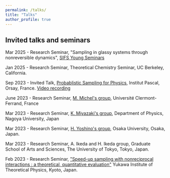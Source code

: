 ```yaml
---
permalink: /talks/
title: "Talks"
author_profile: true
---
```


## Invited talks and seminars

Mar 2025 - Research Seminar, "Sampling in glassy systems through nonreversible dynamics", [SIFS Young Seminars](https://www.fisicastatistica.org/young-seminars-sifs) 

Jan 2025 - Research Seminar, Theoretical Chemistry Seminar, UC Berkeley, California.

Sep 2023 - Invited Talk, [Probablistic Sampling for Physics](https://indico.ijclab.in2p3.fr/event/9042/contributions/31163/), Institut Pascal, Orsay, France. [Video recording](https://www.youtube.com/watch?v=JvF9o2prTcE)

June 2023 - Research Seminar, [M. Michel's group](http://manon-michel.perso.math.cnrs.fr/), Université Clermont-Ferrand, France 

Mar 2023 - Research Seminar, [K. Miyazaki's group](https://www.r.phys.nagoya-u.ac.jp/index-e.shtml), Department of Physics, Nagoya University, Japan 

Mar 2023 - Research Seminar, [H. Yoshino's group](http://www.cp.cmc.osaka-u.ac.jp/~yoshino/index-eng.html), Osaka University, Osaka, Japan.

Mar 2023 - Research Seminar, A. Ikeda and H. Ikeda group, Graduate School of Arts and Sciences, The University of Tokyo, Tokyo, Japan.

Feb 2023 - Research Seminar, ["Speed-up sampling with nonreciprocal interactions : a theoretical, quantitative evaluation"](https://www.yukawa.kyoto-u.ac.jp/seminar/s53097?lang=en-GB) Yukawa Institute of Theoretical Physics, Kyoto, Japan.





